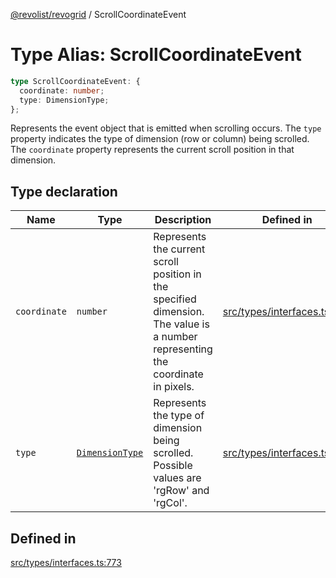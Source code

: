 [@revolist/revogrid](README.md) / ScrollCoordinateEvent

# Type Alias: ScrollCoordinateEvent

```ts
type ScrollCoordinateEvent: {
  coordinate: number;
  type: DimensionType;
};
```

Represents the event object that is emitted when scrolling occurs.
The `type` property indicates the type of dimension (row or column) being scrolled.
The `coordinate` property represents the current scroll position in that dimension.

## Type declaration

| Name | Type | Description | Defined in |
| ------ | ------ | ------ | ------ |
| `coordinate` | `number` | Represents the current scroll position in the specified dimension. The value is a number representing the coordinate in pixels. | [src/types/interfaces.ts:784](https://github.com/revolist/revogrid/blob/73f8a5d0a8436a360d4f96a23968accd54f79b44/src/types/interfaces.ts#L784) |
| `type` | [`DimensionType`](TypeAlias.DimensionType.md) | Represents the type of dimension being scrolled. Possible values are 'rgRow' and 'rgCol'. | [src/types/interfaces.ts:778](https://github.com/revolist/revogrid/blob/73f8a5d0a8436a360d4f96a23968accd54f79b44/src/types/interfaces.ts#L778) |

## Defined in

[src/types/interfaces.ts:773](https://github.com/revolist/revogrid/blob/73f8a5d0a8436a360d4f96a23968accd54f79b44/src/types/interfaces.ts#L773)
